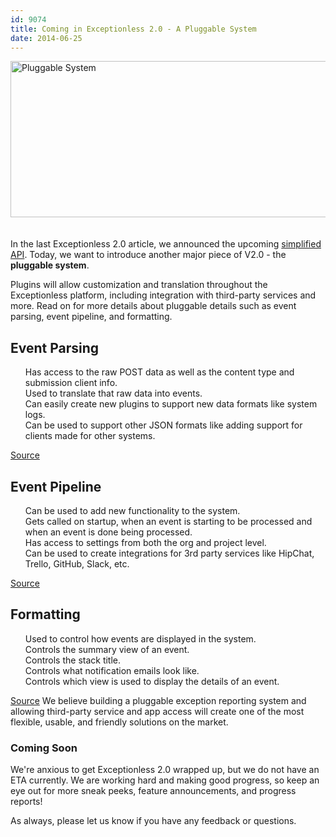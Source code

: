 ```yaml
---
id: 9074
title: Coming in Exceptionless 2.0 - A Pluggable System
date: 2014-06-25
---
```

<img loading="lazy" style="margin-bottom:20px;" class="aligncenter size-full wp-image-9075" src="/assets/img/news/pluggable-system.jpg" alt="Pluggable System" width="708" height="250" data-id="9075" srcset="/assets/pluggable-system.jpg 708w, /assets/pluggable-system-300x105.jpg 300w" sizes="(max-width: 708px) 100vw, 708px" />

In the last Exceptionless 2.0 article, we announced the upcoming <a title="More from the Upcoming Exceptionless 2.0: Simplified API" href="/upcoming-exceptionless-2-0-simplified-api/" target="_blank">simplified API</a>. Today, we want to introduce another major piece of V2.0 - the **pluggable system**.

Plugins will allow customization and translation throughout the Exceptionless platform, including integration with third-party services and more. Read on for more details about pluggable details such as event parsing, event pipeline, and formatting.<!--more-->

## <a class="anchor" style="color: #4183c4;" href="https://github.com/exceptionless/Exceptionless/wiki/Exceptionless-2.0-Overview#event-parsing-source" name="user-content-event-parsing-source"></a>Event Parsing

<ul class="task-list">
  <li>
    Has access to the raw POST data as well as the content type and submission client info.
  </li>
  <li>
    Used to translate that raw data into events.
  </li>
  <li>
    Can easily create new plugins to support new data formats like system logs.
  </li>
  <li>
    Can be used to support other JSON formats like adding support for clients made for other systems.
  </li>
</ul>

[Source](https://github.com/exceptionless/Exceptionless/blob/master/Source/Core/Plugins/EventParser/IEventParserPlugin.cs)

## <a class="anchor" style="color: #4183c4;" href="https://github.com/exceptionless/Exceptionless/wiki/Exceptionless-2.0-Overview#event-pipeline-source" name="user-content-event-pipeline-source"></a>Event Pipeline

<ul class="task-list">
  <li>
    Can be used to add new functionality to the system.
  </li>
  <li>
    Gets called on startup, when an event is starting to be processed and when an event is done being processed.
  </li>
  <li>
    Has access to settings from both the org and project level.
  </li>
  <li>
    Can be used to create integrations for 3rd party services like HipChat, Trello, GitHub, Slack, etc.
  </li>
</ul>

[Source](https://github.com/exceptionless/Exceptionless/blob/master/Source/Core/Plugins/EventPipeline/IEventPlugin.cs)

## <a class="anchor" style="color: #4183c4;" href="https://github.com/exceptionless/Exceptionless/wiki/Exceptionless-2.0-Overview#formatting-source" name="user-content-formatting-source"></a>Formatting

<ul class="task-list">
  <li>
    Used to control how events are displayed in the system.
  </li>
  <li>
    Controls the summary view of an event.
  </li>
  <li>
    Controls the stack title.
  </li>
  <li>
    Controls what notification emails look like.
  </li>
  <li>
    Controls which view is used to display the details of an event.
  </li>
</ul>

[Source](https://github.com/exceptionless/Exceptionless/blob/master/Source/Core/Plugins/Formatting/IFormattingPlugin.cs)
We believe building a pluggable exception reporting system and allowing third-party service and app access will create one of the most flexible, usable, and friendly solutions on the market.

### Coming Soon

We're anxious to get Exceptionless 2.0 wrapped up, but we do not have an ETA currently. We are working hard and making good progress, so keep an eye out for more sneak peeks, feature announcements, and progress reports!

As always, please let us know if you have any feedback or questions.

